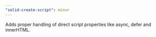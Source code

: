 ```yaml
---
"solid-create-script": minor
---
```


Adds proper handling of direct script properties like async, defer and innerHTML.
